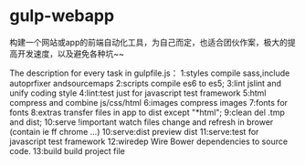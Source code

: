 # gulp-webapp
  构建一个网站或app的前端自动化工具，为自己而定，也适合团伙作案，极大的提高开发速度，以及避免各种坑~~

The description for every task in gulpfile.js：
1:styles
  compile sass,include autoprfixer andsourcemaps
2:scripts
  compile es6 to es5;
3:lint
  jslint and unify coding style
4:lint:test
  just for javascript test framework
5:html
  compress and combine js/css/html
6:images
  compress images
7:fonts
  for fonts
8:extras
  transfer files in app to dist except "*html";
9:clean
  del .tmp and dist;
10:serve !important
  watch files change and refresh in brower (contain ie ff chrome ...)
10:serve:dist
  preview dist
11:serve:test
  for javascript test framework
12:wiredep
  Wire Bower dependencies to source code.
13:build
  build project file
  